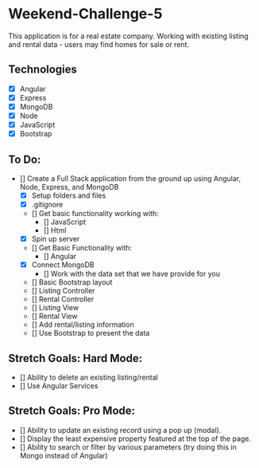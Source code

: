 # Weekend-Challenge-5

This application is for a real estate company.  Working with existing listing and rental data - users may find homes for sale or rent.  

## Technologies 

- [x] Angular
- [x] Express
- [x] MongoDB
- [x] Node
- [x] JavaScript
- [x] Bootstrap

## To Do:

- [] Create a Full Stack application from the ground up using Angular, Node,      Express, and MongoDB
    - [X] Setup folders and files
    - [x] .gitignore
    - [] Get basic functionality working with:
        - [] JavaScript
        - [] Html
    - [x] Spin up server
    - [] Get Basic Functionality with:
        - [] Angular
    - [x] Connect MongoDB
        - [] Work with the data set that we have provide for you
    - [] Basic Bootstrap layout
    - [] Listing Controller
    - [] Rental Controller
    - [] Listing View
    - [] Rental View
    - [] Add rental/listing information
    - [] Use Bootstrap to present the data

## Stretch Goals:  Hard Mode:

- [] Ability to delete an existing listing/rental
- [] Use Angular Services

## Stretch Goals: Pro Mode:

- [] Ability to update an existing record using a pop up (modal).
- [] Display the least expensive property featured at the top of the page.
- [] Ability to search or filter by various parameters (try doing this in         Mongo instead of Angular)